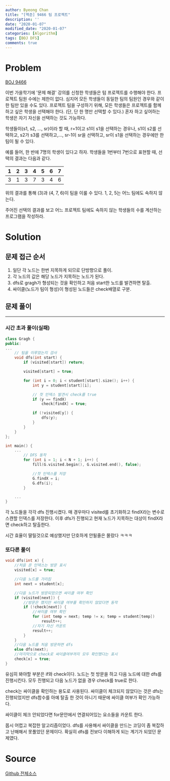 ```yaml
---
author: Byeong Chan
title: "[백준] 9466 팀 프로젝트"
description: ''
date: "2020-01-07"
modified_date: "2020-01-07"
categories: [Algorithm]
tags: [BOJ DFS]
comments: true
---
```


# Problem

[BOJ 9466](https://www.acmicpc.net/problem/9466)

이번 가을학기에 '문제 해결' 강의를 신청한 학생들은 텀 프로젝트를 수행해야 한다. 프로젝트 팀원 수에는 제한이 없다. 심지어 모든 학생들이 동일한 팀의 팀원인 경우와 같이 한 팀만 있을 수도 있다. 프로젝트 팀을 구성하기 위해, 모든 학생들은 프로젝트를 함께하고 싶은 학생을 선택해야 한다. (단, 단 한 명만 선택할 수 있다.) 혼자 하고 싶어하는 학생은 자기 자신을 선택하는 것도 가능하다.

학생들이(s1, s2, ..., sr)이라 할 때, r=1이고 s1이 s1을 선택하는 경우나, s1이 s2를 선택하고, s2가 s3를 선택하고,..., sr-1이 sr을 선택하고, sr이 s1을 선택하는 경우에만 한 팀이 될 수 있다.

예를 들어, 한 반에 7명의 학생이 있다고 하자. 학생들을 1번부터 7번으로 표현할 때, 선택의 결과는 다음과 같다.

|  1  |  2  |  3  |  4  |  5  |  6  |  7  |
| :-: | :-: | :-: | :-: | :-: | :-: | :-: |
|  3  |  1  |  3  |  7  |  3  |  4  |  6  |

위의 결과를 통해 (3)과 (4, 7, 6)이 팀을 이룰 수 있다. 1, 2, 5는 어느 팀에도 속하지 않는다.

주어진 선택의 결과를 보고 어느 프로젝트 팀에도 속하지 않는 학생들의 수를 계산하는 프로그램을 작성하라.

# Solution

## 문제 접근 순서

1. 일단 각 노드는 한번 지목하게 되므로 단방향으로 풀이.
2. 각 노드의 값은 해당 노드가 지목하는 노드가 된다.
3. dfs로 gragh가 형성되는 것을 확인하고 처음 start한 노드를 발견하면 탈출.
4. 싸이클(노드가 팀이 형성)이 형성된 노드들은 check배열로 구분.

## 문제 풀이

---

### 시간 초과 풀이(실패)

```cpp
class Gragh {
public:
...
	// 팀을 이루었는지 검사
	void dfs(int start) {
		if (visited[start]) return;

		visited[start] = true;

		for (int i = 0; i < student[start].size(); i++) {
			int y = student[start][i];

			// 첫 인덱스 발견시 check를 true
			if (y == findX)
				check[findX] = true;

			if (!visited[y]) {
				dfs(y);
			}
		}
	}
};

int main() {
	...
		// DFS 동작
		for (int i = 1; i < N + 1; i++) {
			fill(G.visited.begin(), G.visited.end(), false);

			//첫 인덱스를 저장
			G.findX = i;
			G.dfs(i);
		}

	...
}
```

각 노드들을 각각 dfs 진행시켰다. 매 경우마다 visited를 초기화하고 findX라는 변수로 스캔할 인덱스를 저장한다. 이후 dfs가 진행되고 현재 노드가 지목하는 대상이 findX라면 check하고 탈출한다.

시간 효율이 딸릴것으로 예상했지만 단호하게 안될줄은 몰랐다 ㅋㅋㅋ

### 또다른 풀이

```cpp
void dfs(int x) {
	//처음 온 인덱스는 방문 표시
	visited[x] = true;

	//다음 노드를 가리킴
	int next = student[x];

	//다음 노드가 방문되었으면 싸이클 여부 확인
	if (visited[next]) {
		//방문은 했지만 싸이클 여부를 확인하지 않았다면 동작
		if (!check[next]) {
			//싸이클 여부 확인
			for (int temp = next; temp != x; temp = student[temp])
				result++;
			//자기 자신 카운트
			result++;
		}
	}
	//다음 노드를 처음 방문하면 dfs
	else dfs(next);
	//마지막으로 check로 싸이클여부까지 모두 확인했다는 표시
	check[x] = true;
}
```

유심히 봐야할 부분은 if와 check이다. 노드는 첫 방문을 하고 다음 노드에 대한 dfs를 진행시킨다. 모두 진행되고 다음 노드가 없을 경우 check를 true로 한다.

check는 싸이클을 확인하는 용도로 사용된다. 싸이클이 체크되지 않았다는 것은 dfs는 진행되었지만 dfs함수를 아예 탈출 한 것이 아니기 때문에 싸이클 여부가 확인 가능하다.

싸이클이 체크 안되었다면 for문안에서 연결되어있는 요소들을 카운트 한다.

몹시 어렵고 복잡한 알고리즘이었다. dfs를 사용해서 싸이클을 만드는 코딩이 좀 복잡하고 난해해서 못풀었던 문제이다. 확실히 dfs를 전보다 이해하게 되는 계기가 되었던 문제였다.

# Source

[Github 전체소스](https://github.com/MinByeongChan/myMBC/blob/master/Codetest/baekjoon/9466_TeamProject.cpp)

